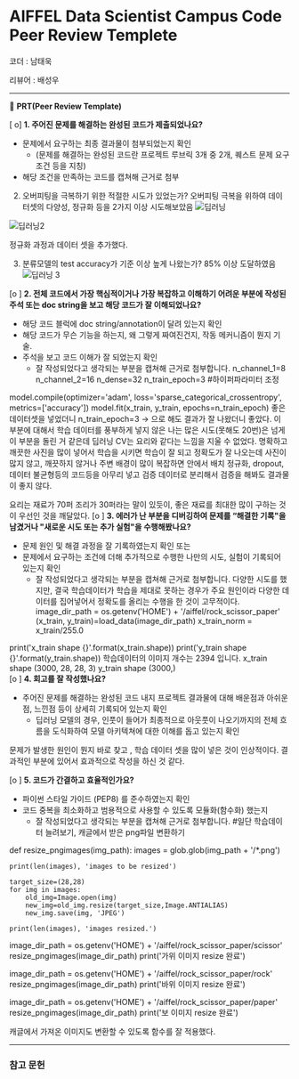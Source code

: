 # AIFFEL Data Scientist Campus Code Peer Review Templete

코더 : 남태욱

리뷰어 : 배성우

---

🔑 **PRT(Peer Review Template)**

[ o]  **1. 주어진 문제를 해결하는 완성된 코드가 제출되었나요?**
- 문제에서 요구하는 최종 결과물이 첨부되었는지 확인
	- (문제를 해결하는 완성된 코드란 프로젝트 루브릭 3개 중 2개, 퀘스트 문제 요구조건 등을 지칭)
- 해당 조건을 만족하는 코드를 캡쳐해 근거로 첨부
2. 오버피팅을 극복하기 위한 적절한 시도가 있었는가?	오버피팅 극복을 위하여 데이터셋의 다양성, 정규화 등을 2가지 이상 시도해보았음
![딥러닝](https://github.com/user-attachments/assets/c38f144b-fc8c-4469-9331-d95f968fa228)

![딥러닝2](https://github.com/user-attachments/assets/21c0dae9-06b4-4cbc-94e5-f9d8fa81b1c9)


정규화 과정과 데이터 셋을 추가했다.

3. 분류모델의 test accuracy가 기준 이상 높게 나왔는가?	85% 이상 도달하였음
![딥러닝 3](https://github.com/user-attachments/assets/63032903-4ac7-44d6-a3ed-1371301e86f5)


[o ]  **2. 전체 코드에서 가장 핵심적이거나 가장 복잡하고 이해하기 어려운 부분에 작성된 
	주석 또는 doc string을 보고 해당 코드가 잘 이해되었나요?**
- 해당 코드 블럭에 doc string/annotation이 달려 있는지 확인
- 해당 코드가 무슨 기능을 하는지, 왜 그렇게 짜여진건지, 작동 메커니즘이 뭔지 기술.
- 주석을 보고 코드 이해가 잘 되었는지 확인
	- 잘 작성되었다고 생각되는 부분을 캡쳐해 근거로 첨부합니다.
 n_channel_1=8
n_channel_2=16
n_dense=32
n_train_epoch=3 #하이퍼파라미터 조정

model.compile(optimizer='adam',
             loss='sparse_categorical_crossentropy',
             metrics=['accuracy'])
model.fit(x_train, y_train, epochs=n_train_epoch)
좋은 데이터셋을 넣었더니 n_train_epoch=3 -> 으로 해도 결과가 잘 나왔더니 좋았다. 
이 부분에 대해서 학습 데이터를 풍부하게 넣지 않은 나는 많은 시도(못해도 20번)은 넘게 이 부분을 돌린 거 같은데
딥러닝 CV는 요리와 같다는 느낌을 지울 수 없었다.
명확하고 깨끗한 사진을 많이 넣어서 학습을 시키면 학습이 잘 되고 정확도가 잘 나오는데
사진이 많지 않고, 깨끗하지 않거나 주변 배경이 많이 복잡하면 안에서 배치 정규화, dropout, 데이터 불균형등의 코드등을 아무리 넣고 검증 데이터로 분리해서 검증을 해봐도 결과물이 좋지 않다.

요리는 재료가 70퍼 조리가 30퍼라는 말이 있듯이, 좋은 재료를 최대한 많이 구하는 것이 우선인 것을 깨달았다. 
[o ]  **3. 에러가 난 부분을 디버깅하여 문제를 “해결한 기록"을 남겼거나 "새로운 시도 
또는 추가 실험"을 수행해봤나요?**
- 문제 원인 및 해결 과정을 잘 기록하였는지 확인 또는
- 문제에서 요구하는 조건에 더해 추가적으로 수행한 나만의 시도, 실험이 기록되어 있는지 확인
	- 잘 작성되었다고 생각되는 부분을 캡쳐해 근거로 첨부합니다.
 다양한 시도를 했지만, 결국 학습데이터가 학습을 제대로 못하는 경우가 주요 원인이라
다양한 데이터를 집어넣어서 정확도를 올리는 수행을 한 것이 고무적이다.
  image_dir_path = os.getenv('HOME') + '/aiffel/rock_scissor_paper'
(x_train, y_train)=load_data(image_dir_path)
x_train_norm = x_train/255.0

print('x_train shape {}'.format(x_train.shape))
print('y_train shape {}'.format(y_train.shape))
학습데이터의 이미지 개수는 2394 입니다.
x_train shape (3000, 28, 28, 3)
y_train shape (3000,)      
[o ]  **4. 회고를 잘 작성했나요?**
- 주어진 문제를 해결하는 완성된 코드 내지 프로젝트 결과물에 대해 배운점과 아쉬운점, 느낀점 등이 상세히 기록되어 있는지 확인
    - 딥러닝 모델의 경우, 인풋이 들어가 최종적으로 아웃풋이 나오기까지의 전체 흐름을 도식화하여 모델 아키텍쳐에 대한 이해를 돕고 있는지 확인

문제가 발생한 원인이 뭔지 바로 찾고 , 학습 데이터 셋을 많이 넣은 것이 인상적이다. 결과적인 부분에 있어서 효과적으로 작성을 하신 것 같다. 

[o ]  **5. 코드가 간결하고 효율적인가요?**
- 파이썬 스타일 가이드 (PEP8) 를 준수하였는지 확인
- 코드 중복을 최소화하고 범용적으로 사용할 수 있도록 모듈화(함수화) 했는지
	- 잘 작성되었다고 생각되는 부분을 캡쳐해 근거로 첨부합니다.
#일단 학습데이터 늘려보기, 캐글에서 받은 png파일 변환하기

def resize_pngimages(img_path):
    images = glob.glob(img_path + '/*.png')
    
    print(len(images), 'images to be resized')
    
    target_size=(28,28)
    for img in images:
        old_img=Image.open(img)
        new_img=old_img.resize(target_size,Image.ANTIALIAS)
        new_img.save(img, 'JPEG')
        
    print(len(images), 'images resized.')
    
image_dir_path = os.getenv('HOME') + '/aiffel/rock_scissor_paper/scissor'
resize_pngimages(image_dir_path)
print('가위 이미지 resize 완료')

image_dir_path = os.getenv('HOME') + '/aiffel/rock_scissor_paper/rock'
resize_pngimages(image_dir_path)
print('바위 이미지 resize 완료')

image_dir_path = os.getenv('HOME') + '/aiffel/rock_scissor_paper/paper'
resize_pngimages(image_dir_path)
print('보 이미지 resize 완료')

캐글에서 가져온 이미지도 변환할 수 있도록 함수를 잘 적용했다. 

---
### 참고 문헌
